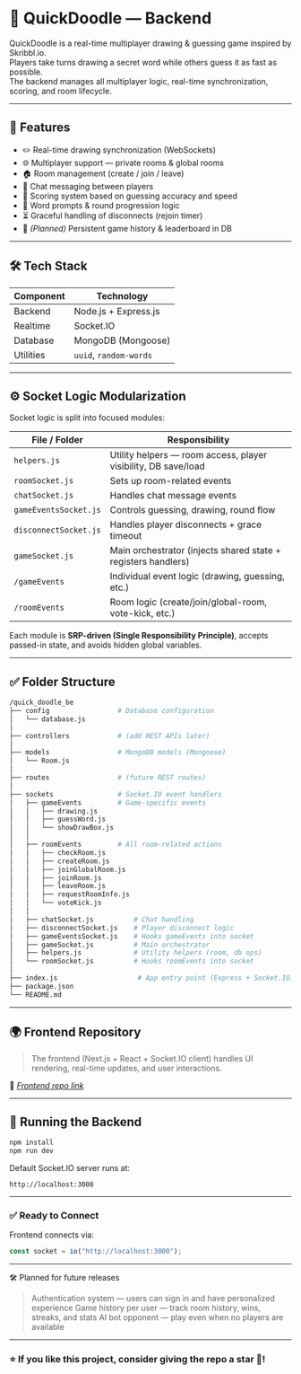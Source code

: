 # 🎨 QuickDoodle — Backend

QuickDoodle is a real-time multiplayer drawing & guessing game inspired by Skribbl.io.  
Players take turns drawing a secret word while others guess it as fast as possible.  
The backend manages all multiplayer logic, real-time synchronization, scoring, and room lifecycle.

---

## 🚀 Features

- ✏️ Real-time drawing synchronization (WebSockets)
- 🌐 Multiplayer support — private rooms & global rooms
- 🏠 Room management (create / join / leave)
- 💬 Chat messaging between players
- 🎯 Scoring system based on guessing accuracy and speed
- 🧠 Word prompts & round progression logic
- ⏳ Graceful handling of disconnects (rejoin timer)
- 📂 *(Planned)* Persistent game history & leaderboard in DB

---

## 🛠️ Tech Stack

| Component   | Technology |
|-------------|------------|
| Backend     | Node.js + Express.js |
| Realtime    | Socket.IO |
| Database    | MongoDB (Mongoose) |
| Utilities   | `uuid`, `random-words` |

---

## ⚙️ Socket Logic Modularization

Socket logic is split into focused modules:

| File / Folder           | Responsibility |
|------------------------|----------------|
| `helpers.js`           | Utility helpers — room access, player visibility, DB save/load |
| `roomSocket.js`        | Sets up room-related events |
| `chatSocket.js`        | Handles chat message events |
| `gameEventsSocket.js`  | Controls guessing, drawing, round flow |
| `disconnectSocket.js`  | Handles player disconnects + grace timeout |
| `gameSocket.js`        | Main orchestrator (injects shared state + registers handlers) |
| `/gameEvents`          | Individual event logic (drawing, guessing, etc.) |
| `/roomEvents`          | Room logic (create/join/global-room, vote-kick, etc.) |

Each module is **SRP-driven (Single Responsibility Principle)**, accepts passed-in state, and avoids hidden global variables.

---

## ✅ Folder Structure

```bash
/quick_doodle_be
├── config                 # Database configuration
│   └── database.js
│
├── controllers            # (add REST APIs later)
│
├── models                 # MongoDB models (Mongoose)
│   └── Room.js
│
├── routes                 # (future REST routes)
│
├── sockets                # Socket.IO event handlers
│   ├── gameEvents         # Game-specific events
│   │   ├── drawing.js
│   │   ├── guessWord.js
│   │   └── showDrawBox.js
│   │
│   ├── roomEvents         # All room-related actions
│   │   ├── checkRoom.js
│   │   ├── createRoom.js
│   │   ├── joinGlobalRoom.js
│   │   ├── joinRoom.js
│   │   ├── leaveRoom.js
│   │   ├── requestRoomInfo.js
│   │   └── voteKick.js
│   │
│   ├── chatSocket.js          # Chat handling
│   ├── disconnectSocket.js    # Player disconnect logic
│   ├── gameEventsSocket.js    # Hooks gameEvents into socket
│   ├── gameSocket.js          # Main orchestrator
│   ├── helpers.js             # Utility helpers (room, db ops)
│   └── roomSocket.js          # Hooks roomEvents into socket
│
├── index.js                    # App entry point (Express + Socket.IO)
├── package.json
└── README.md
```

---

## 🌍 Frontend Repository

> The frontend (Next.js + React + Socket.IO client) handles UI rendering, real-time updates, and user interactions.

🔗 *[Frontend repo link](https://github.com/UsmanDevCraft/Quick_Doodle)*

---

## 🚀 Running the Backend

```bash
npm install
npm run dev
````

Default Socket.IO server runs at:

```
http://localhost:3000
```

---

### ✅ Ready to Connect

Frontend connects via:

```ts
const socket = io("http://localhost:3000");
```

---

🛠️ Planned for future releases

> Authentication system — users can sign in and have personalized experience
> Game history per user — track room history, wins, streaks, and stats
> AI bot opponent — play even when no players are available

---

### ⭐ If you like this project, consider giving the repo a star 🥹!
